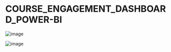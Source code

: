 # COURSE_ENGAGEMENT_DASHBOARD_POWER-BI

![image](https://github.com/user-attachments/assets/2354d064-f0bd-40e6-9fb7-247afa676ff7)

![image](https://github.com/user-attachments/assets/aaea7dc5-0d8a-4aa2-837d-08db5e520995)
